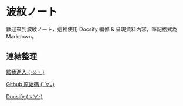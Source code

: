 # 波紋ノート

歡迎來到波紋ノート，這裡使用 Docsify 編修 & 呈現資料內容，筆記格式為 Markdown。

## 連結整理

[點我進入 (･ω´･ )](https://prowaink.github.io/notes/)

[Github 原始碼 (ﾟ∀。)](https://github.com/prowaink/notes)

[Docsify (ゝ∀･)](https://docsify.js.org/#/)